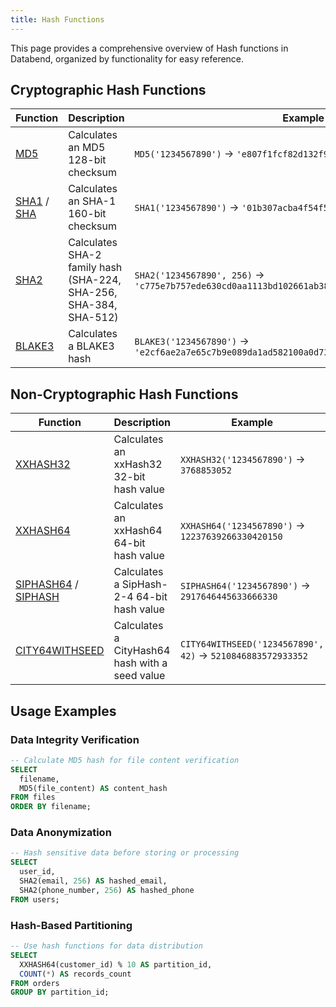 ```yaml
---
title: Hash Functions
---
```


This page provides a comprehensive overview of Hash functions in Databend, organized by functionality for easy reference.

## Cryptographic Hash Functions

| Function | Description | Example |
|----------|-------------|--------|
| [MD5](md5.md) | Calculates an MD5 128-bit checksum | `MD5('1234567890')` → `'e807f1fcf82d132f9bb018ca6738a19f'` |
| [SHA1](sha1.md) / [SHA](sha.md) | Calculates an SHA-1 160-bit checksum | `SHA1('1234567890')` → `'01b307acba4f54f55aafc33bb06bbbf6ca803e9a'` |
| [SHA2](sha2.md) | Calculates SHA-2 family hash (SHA-224, SHA-256, SHA-384, SHA-512) | `SHA2('1234567890', 256)` → `'c775e7b757ede630cd0aa1113bd102661ab38829ca52a6422ab782862f268646'` |
| [BLAKE3](blake3.md) | Calculates a BLAKE3 hash | `BLAKE3('1234567890')` → `'e2cf6ae2a7e65c7b9e089da1ad582100a0d732551a6a07abb07f7a4a119ecc51'` |

## Non-Cryptographic Hash Functions

| Function | Description | Example |
|----------|-------------|--------|
| [XXHASH32](xxhash32.md) | Calculates an xxHash32 32-bit hash value | `XXHASH32('1234567890')` → `3768853052` |
| [XXHASH64](xxhash64.md) | Calculates an xxHash64 64-bit hash value | `XXHASH64('1234567890')` → `12237639266330420150` |
| [SIPHASH64](siphash64.md) / [SIPHASH](siphash.md) | Calculates a SipHash-2-4 64-bit hash value | `SIPHASH64('1234567890')` → `2917646445633666330` |
| [CITY64WITHSEED](city64withseed.md) | Calculates a CityHash64 hash with a seed value | `CITY64WITHSEED('1234567890', 42)` → `5210846883572933352` |

## Usage Examples

### Data Integrity Verification

```sql
-- Calculate MD5 hash for file content verification
SELECT 
  filename,
  MD5(file_content) AS content_hash
FROM files
ORDER BY filename;
```

### Data Anonymization

```sql
-- Hash sensitive data before storing or processing
SELECT 
  user_id,
  SHA2(email, 256) AS hashed_email,
  SHA2(phone_number, 256) AS hashed_phone
FROM users;
```

### Hash-Based Partitioning

```sql
-- Use hash functions for data distribution
SELECT 
  XXHASH64(customer_id) % 10 AS partition_id,
  COUNT(*) AS records_count
FROM orders
GROUP BY partition_id;
```